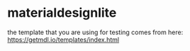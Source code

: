 # materialdesignlite
the template that you are using for testing comes from here: https://getmdl.io/templates/index.html
